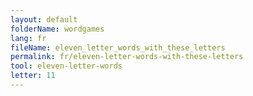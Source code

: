 ```yaml
---
layout: default
folderName: wordgames
lang: fr
fileName: eleven_letter_words_with_these_letters
permalink: fr/eleven-letter-words-with-these-letters
tool: eleven-letter-words
letter: 11
---
```

